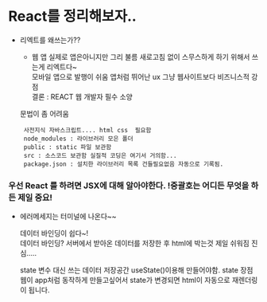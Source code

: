 # React를 정리해보자..

 - 리엑트를 왜쓰는가??

     - 웹 앱 실제로 앱은아니지만 그리 불름 새로고침 없이 스무스하게 하기 위해서 쓰는게 리엑트다~ </br>
      모바일 앱으로 발행이 쉬움 앱처럼 뛰어난 ux 그냥 웹사이트보다 비즈니스적 강점 </br>
      결론 : REACT 웹 개발자 필수 소양 

    문법이 좀 어려움 

        사전지식 자바스크립트.... html css  필요함
        node_modules : 라이브러리 모은 폴더
        public : static 파일 보관함
        src : 소스코드 보관함 실질적 코딩은 여기서 거의함...
        package.json : 설치한 라이브러리 목록 건들필요없음 자동으로 기록됨.
        
### 우선 React 를 하려면 JSX에 대해 알아야한다. !중괄호는 어디든 무엇을 하든 제일 중요!


 - 에러메세지는 터미널에 나온다~~

      데이터 바인딩이 쉽다~! </br>
      데이터 바인딩? 서버에서 받아온 데이터를 저장한 후 html에 박는것 제일 쉬워짐 진심.....

      state 변수 대신 쓰는 데이터 저장공간 useState()이용해 만들어야함.
      state 장점 웹이 app처럼 동작하게 만들고싶어서 
      state가 변경되면 html이 자동으로 재렌더링이 됩니다.
